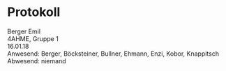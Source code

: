 # Protokoll
  Berger Emil  
  4AHME, Gruppe 1  
  16.01.18  
  Anwesend: Berger, Böcksteiner, Bullner, Ehmann, Enzi, Kobor, Knappitsch  
  Abwesend: niemand  
  
## 
